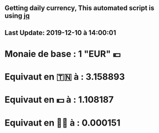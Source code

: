## Getting daily currency, This automated script is using [jq](https://stedolan.github.io/jq/)
## Last Update:  2019-12-10 à 14:00:01
 # Monaie de base : 1 "EUR" 💶 
 # Equivaut en 🇹🇳 à :  3.158893 
 # Equivaut en 💵 à : 1.108187
 # Equivaut en 🐱‍💻 à :  0.000151
